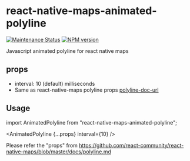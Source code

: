 # react-native-maps-animated-polyline
[![Maintenance Status][status-image]][status-url] [![NPM version][npm-image]][npm-url]

Javascript animated polyline for react native maps

## props
- interval: 10 (default) milliseconds
- Same as react-native-maps polyline props [polyline-doc-url]

## Usage
import AnimatedPolyline from "react-native-maps-animated-polyline";

<AnimatedPolyline
      {...props}
      interval={10}
    />
    
Please refer the "props" from https://github.com/react-community/react-native-maps/blob/master/docs/polyline.md 

[status-image]: https://img.shields.io/badge/status-maintained-brightgreen.svg
[status-url]: https://github.com/shameemz/react-native-maps-animated-polyline

[npm-image]: https://img.shields.io/npm/v/react-native-maps-animated-polyline.svg
[npm-url]: https://www.npmjs.com/package/react-native-maps-animated-polyline

[polyline-doc-url]: https://github.com/react-community/react-native-maps/blob/master/docs/polyline.md
